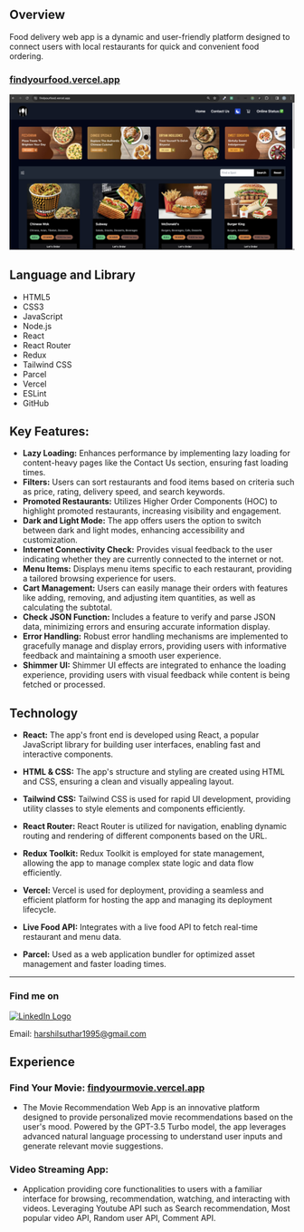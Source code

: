 ## Overview

Food delivery web app is a dynamic and user-friendly platform designed to connect users with local restaurants for quick and convenient food ordering.

### **[findyourfood.vercel.app](https://findyourfood.vercel.app/)**

![findyourfood.com](/src/Asset/findyourfood.png)

## Language and Library

- HTML5
- CSS3
- JavaScript
- Node.js
- React
- React Router
- Redux
- Tailwind CSS
- Parcel
- Vercel
- ESLint
- GitHub

## **Key Features:**

- **Lazy Loading:** Enhances performance by implementing lazy loading for content-heavy pages like the Contact Us section, ensuring fast loading times.
- **Filters:** Users can sort restaurants and food items based on criteria such as price, rating, delivery speed, and search keywords.
- **Promoted Restaurants:** Utilizes Higher Order Components (HOC) to highlight promoted restaurants, increasing visibility and engagement.
- **Dark and Light Mode:** The app offers users the option to switch between dark and light modes, enhancing accessibility and customization.
- **Internet Connectivity Check:** Provides visual feedback to the user indicating whether they are currently connected to the internet or not.
- **Menu Items:** Displays menu items specific to each restaurant, providing a tailored browsing experience for users.
- **Cart Management:** Users can easily manage their orders with features like adding, removing, and adjusting item quantities, as well as calculating the subtotal.
- **Check JSON Function:** Includes a feature to verify and parse JSON data, minimizing errors and ensuring accurate information display.
- **Error Handling:** Robust error handling mechanisms are implemented to gracefully manage and display errors, providing users with informative feedback and maintaining a smooth user experience.
- **Shimmer UI:** Shimmer UI effects are integrated to enhance the loading experience, providing users with visual feedback while content is being fetched or processed.

## Technology

- **React:** The app's front end is developed using React, a popular JavaScript library for building user interfaces, enabling fast and interactive components.

- **HTML & CSS:** The app's structure and styling are created using HTML and CSS, ensuring a clean and visually appealing layout.
- **Tailwind CSS:** Tailwind CSS is used for rapid UI development, providing utility classes to style elements and components efficiently.
- **React Router:** React Router is utilized for navigation, enabling dynamic routing and rendering of different components based on the URL.
- **Redux Toolkit:** Redux Toolkit is employed for state management, allowing the app to manage complex state logic and data flow efficiently.
- **Vercel:** Vercel is used for deployment, providing a seamless and efficient platform for hosting the app and managing its deployment lifecycle.
- **Live Food API:** Integrates with a live food API to fetch real-time restaurant and menu data.
- **Parcel:** Used as a web application bundler for optimized asset management and faster loading times.

---

### Find me on

[![LinkedIn Logo](https://upload.wikimedia.org/wikipedia/commons/thumb/c/ca/LinkedIn_logo_initials.png/30px-LinkedIn_logo_initials.png)](https://www.linkedin.com/in/harshil-s-854570248/)

Email: harshilsuthar1995@gmail.com

## **Experience**

### Find Your Movie: [findyourmovie.vercel.app](https://findyourmovie.vercel.app)

- The Movie Recommendation Web App is an innovative platform designed to provide personalized movie recommendations based on the user's mood. Powered by the GPT-3.5 Turbo model, the app leverages advanced natural language processing to understand user inputs and generate relevant movie suggestions.

### Video Streaming App:

- Application providing core functionalities to users with a familiar interface for browsing, recommendation, watching, and interacting with videos. Leveraging Youtube API such as Search recommendation, Most popular video API, Random user API, Comment API.

